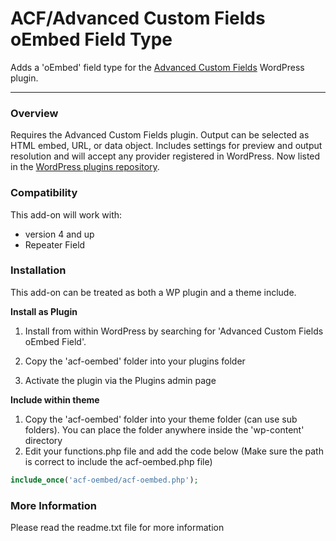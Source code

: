 # ACF/Advanced Custom Fields oEmbed Field Type

Adds a 'oEmbed' field type for the [Advanced Custom Fields](http://wordpress.org/extend/plugins/advanced-custom-fields/) WordPress plugin.

-----------------------

### Overview

Requires the Advanced Custom Fields plugin. Output can be selected as HTML embed, URL, or data object. Includes settings for preview and output resolution and will accept any provider registered in WordPress. Now listed in the [WordPress plugins repository](http://wordpress.org/plugins/advanced-custom-fields-oembed-field/).

### Compatibility

This add-on will work with:

* version 4 and up
* Repeater Field

### Installation

This add-on can be treated as both a WP plugin and a theme include.

**Install as Plugin**

1. Install from within WordPress by searching for 'Advanced Custom Fields oEmbed Field'.

1. Copy the 'acf-oembed' folder into your plugins folder
2. Activate the plugin via the Plugins admin page

**Include within theme**

1.	Copy the 'acf-oembed' folder into your theme folder (can use sub folders). You can place the folder anywhere inside the 'wp-content' directory
2.	Edit your functions.php file and add the code below (Make sure the path is correct to include the acf-oembed.php file)

```php
include_once('acf-oembed/acf-oembed.php');
```

### More Information

Please read the readme.txt file for more information
